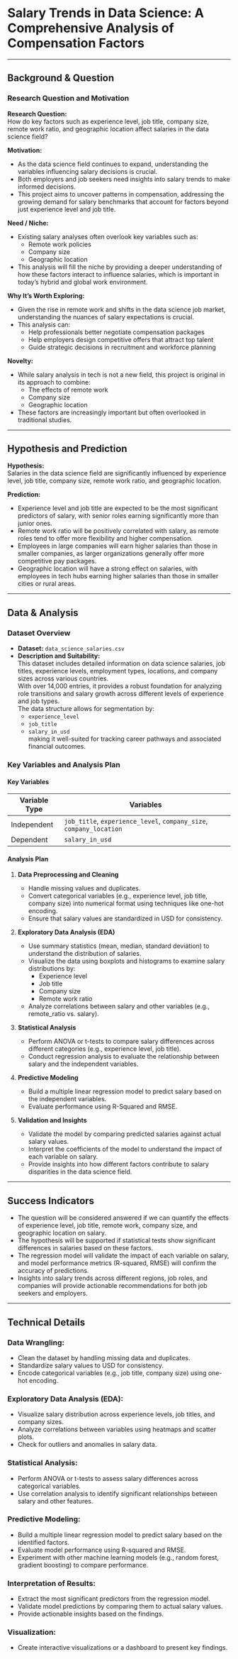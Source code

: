 # **Salary Trends in Data Science: A Comprehensive Analysis of Compensation Factors**
---
## Background & Question

### Research Question and Motivation

**Research Question:**  
How do key factors such as experience level, job title, company size, remote work ratio, and geographic location affect salaries in the data science field?

**Motivation:**
- As the data science field continues to expand, understanding the variables influencing salary decisions is crucial.
- Both employers and job seekers need insights into salary trends to make informed decisions.
- This project aims to uncover patterns in compensation, addressing the growing demand for salary benchmarks that account for factors beyond just experience level and job title.

**Need / Niche:**
- Existing salary analyses often overlook key variables such as:
  - Remote work policies  
  - Company size  
  - Geographic location  
- This analysis will fill the niche by providing a deeper understanding of how these factors interact to influence salaries, which is important in today’s hybrid and global work environment.

**Why It’s Worth Exploring:**
- Given the rise in remote work and shifts in the data science job market, understanding the nuances of salary expectations is crucial.
- This analysis can:
  - Help professionals better negotiate compensation packages  
  - Help employers design competitive offers that attract top talent  
  - Guide strategic decisions in recruitment and workforce planning  

**Novelty:**
- While salary analysis in tech is not a new field, this project is original in its approach to combine:
  - The effects of remote work  
  - Company size  
  - Geographic location  
- These factors are increasingly important but often overlooked in traditional studies.

---
## Hypothesis and Prediction

**Hypothesis:**  
Salaries in the data science field are significantly influenced by experience level, job title, company size, remote work ratio, and geographic location.

**Prediction:**
- Experience level and job title are expected to be the most significant predictors of salary, with senior roles earning significantly more than junior ones.
- Remote work ratio will be positively correlated with salary, as remote roles tend to offer more flexibility and higher compensation.
- Employees in large companies will earn higher salaries than those in smaller companies, as larger organizations generally offer more competitive pay packages.
- Geographic location will have a strong effect on salaries, with employees in tech hubs earning higher salaries than those in smaller cities or rural areas.

---

## Data & Analysis

### Dataset Overview

- **Dataset:** `data_science_salaries.csv`  
- **Description and Suitability:**  
  This dataset includes detailed information on data science salaries, job titles, experience levels, employment types, locations, and company sizes across various countries.  
  With over 14,000 entries, it provides a robust foundation for analyzing role transitions and salary growth across different levels of experience and job types.  
  The data structure allows for segmentation by:
  - `experience_level`
  - `job_title`
  - `salary_in_usd`  
  making it well-suited for tracking career pathways and associated financial outcomes.

### Key Variables and Analysis Plan

#### Key Variables

| Variable Type       | Variables                                                                 |
|---------------------|---------------------------------------------------------------------------|
| Independent         | `job_title`, `experience_level`, `company_size`, `company_location`       |
| Dependent           | `salary_in_usd`                                                           |

#### Analysis Plan

1. **Data Preprocessing and Cleaning**
   - Handle missing values and duplicates.
   - Convert categorical variables (e.g., experience level, job title, company size) into numerical format using techniques like one-hot encoding.
   - Ensure that salary values are standardized in USD for consistency.

2. **Exploratory Data Analysis (EDA)**
   - Use summary statistics (mean, median, standard deviation) to understand the distribution of salaries.
   - Visualize the data using boxplots and histograms to examine salary distributions by:
     - Experience level  
     - Job title  
     - Company size  
     - Remote work ratio  
   - Analyze correlations between salary and other variables (e.g., remote_ratio vs. salary).

3. **Statistical Analysis**
   - Perform ANOVA or t-tests to compare salary differences across different categories (e.g., experience level, job title).
   - Conduct regression analysis to evaluate the relationship between salary and the independent variables.

4. **Predictive Modeling**
   - Build a multiple linear regression model to predict salary based on the independent variables.
   - Evaluate performance using R-Squared and RMSE.

5. **Validation and Insights**
   - Validate the model by comparing predicted salaries against actual salary values.
   - Interpret the coefficients of the model to understand the impact of each variable on salary.
   - Provide insights into how different factors contribute to salary disparities in the data science field.

---

## Success Indicators

- The question will be considered answered if we can quantify the effects of experience level, job title, remote work, company size, and geographic location on salary.
- The hypothesis will be supported if statistical tests show significant differences in salaries based on these factors.
- The regression model will validate the impact of each variable on salary, and model performance metrics (R-squared, RMSE) will confirm the accuracy of predictions.
- Insights into salary trends across different regions, job roles, and companies will provide actionable recommendations for both job seekers and employers.

---
## Technical Details
### Data Wrangling:
- Clean the dataset by handling missing data and duplicates.
- Standardize salary values to USD for consistency.
- Encode categorical variables (e.g., job title, company size) using one-hot encoding.

### Exploratory Data Analysis (EDA):
- Visualize salary distribution across experience levels, job titles, and company sizes.
- Analyze correlations between variables using heatmaps and scatter plots.
- Check for outliers and anomalies in salary data.

### Statistical Analysis:
- Perform ANOVA or t-tests to assess salary differences across categorical variables.
- Use correlation analysis to identify significant relationships between salary and other features.

### Predictive Modeling:
- Build a multiple linear regression model to predict salary based on the identified factors.
- Evaluate model performance using R-squared and RMSE.
- Experiment with other machine learning models (e.g., random forest, gradient boosting) to compare performance.

### Interpretation of Results:
- Extract the most significant predictors from the regression model.
- Validate model predictions by comparing them to actual salary values.
- Provide actionable insights based on the findings.

### Visualization:
- Create interactive visualizations or a dashboard to present key findings.
